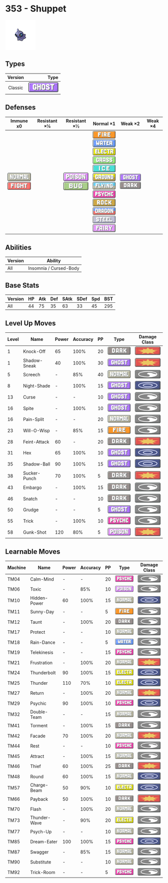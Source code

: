 # 353 - Shuppet

![shuppet](../img/pokemon/353.png)

## Types

| Version | Type                             |
| :-----: | -------------------------------: |
| Classic | ![ghost](../img/types/ghost.png) |

## Defenses

| Immune x0                                                                     | Resistant ×¼ | Resistant ×½                                                        | Normal ×1                                                                                                                                                                                                                                                                                                                                                                                                                                                       | Weak ×2                                                             | Weak ×4 |
| ----------------------------------------------------------------------------- | ------------ | ------------------------------------------------------------------- | --------------------------------------------------------------------------------------------------------------------------------------------------------------------------------------------------------------------------------------------------------------------------------------------------------------------------------------------------------------------------------------------------------------------------------------------------------------- | ------------------------------------------------------------------- | ------- |
| ![normal](../img/types/normal.png)<br/>![fighting](../img/types/fighting.png) |              | ![poison](../img/types/poison.png)<br/>![bug](../img/types/bug.png) | ![fire](../img/types/fire.png)<br/>![water](../img/types/water.png)<br/>![electric](../img/types/electric.png)<br/>![grass](../img/types/grass.png)<br/>![ice](../img/types/ice.png)<br/>![ground](../img/types/ground.png)<br/>![flying](../img/types/flying.png)<br/>![psychic](../img/types/psychic.png)<br/>![rock](../img/types/rock.png)<br/>![dragon](../img/types/dragon.png)<br/>![steel](../img/types/steel.png)<br/>![fairy](../img/types/fairy.png) | ![ghost](../img/types/ghost.png)<br/>![dark](../img/types/dark.png) |         |

## Abilities

| Version | Ability                |
| ------- | ---------------------- |
| All     | Insomnia / Cursed-Body |

## Base Stats

| Version | HP | Atk | Def | SAtk | SDef | Spd | BST |
| ------- | -- | --- | --- | ---- | ---- | --- | --- |
| All     | 44 | 75  | 35  | 63   | 33   | 45  | 295 |

## Level Up Moves

| Level | Name         | Power | Accuracy | PP | Type                                 | Damage Class                           |
| ----- | ------------ | ----- | -------- | -- | ------------------------------------ | -------------------------------------- |
| 1     | Knock-Off    | 65    | 100%     | 20 | ![dark](../img/types/dark.png)       | ![physical](../img/types/physical.png) |
| 1     | Shadow-Sneak | 40    | 100%     | 30 | ![ghost](../img/types/ghost.png)     | ![physical](../img/types/physical.png) |
| 5     | Screech      | -     | 85%      | 40 | ![normal](../img/types/normal.png)   | ![status](../img/types/status.png)     |
| 8     | Night-Shade  | -     | 100%     | 15 | ![ghost](../img/types/ghost.png)     | ![special](../img/types/special.png)   |
| 13    | Curse        | -     | -        | 10 | ![ghost](../img/types/ghost.png)     | ![status](../img/types/status.png)     |
| 16    | Spite        | -     | 100%     | 10 | ![ghost](../img/types/ghost.png)     | ![status](../img/types/status.png)     |
| 16    | Pain-Split   | -     | -        | 20 | ![normal](../img/types/normal.png)   | ![status](../img/types/status.png)     |
| 23    | Will-O-Wisp  | -     | 85%      | 15 | ![fire](../img/types/fire.png)       | ![status](../img/types/status.png)     |
| 28    | Feint-Attack | 60    | -        | 20 | ![dark](../img/types/dark.png)       | ![physical](../img/types/physical.png) |
| 31    | Hex          | 65    | 100%     | 10 | ![ghost](../img/types/ghost.png)     | ![special](../img/types/special.png)   |
| 35    | Shadow-Ball  | 90    | 100%     | 15 | ![ghost](../img/types/ghost.png)     | ![special](../img/types/special.png)   |
| 38    | Sucker-Punch | 70    | 100%     | 5  | ![dark](../img/types/dark.png)       | ![physical](../img/types/physical.png) |
| 43    | Embargo      | -     | 100%     | 15 | ![dark](../img/types/dark.png)       | ![status](../img/types/status.png)     |
| 46    | Snatch       | -     | -        | 10 | ![dark](../img/types/dark.png)       | ![status](../img/types/status.png)     |
| 50    | Grudge       | -     | -        | 5  | ![ghost](../img/types/ghost.png)     | ![status](../img/types/status.png)     |
| 55    | Trick        | -     | 100%     | 10 | ![psychic](../img/types/psychic.png) | ![status](../img/types/status.png)     |
| 58    | Gunk-Shot    | 120   | 80%      | 5  | ![poison](../img/types/poison.png)   | ![physical](../img/types/physical.png) |

## Learnable Moves

| Machine | Name         | Power | Accuracy | PP | Type                                   | Damage Class                           |
| ------- | ------------ | ----- | -------- | -- | -------------------------------------- | -------------------------------------- |
| TM04    | Calm-Mind    | -     | -        | 20 | ![psychic](../img/types/psychic.png)   | ![status](../img/types/status.png)     |
| TM06    | Toxic        | -     | 85%      | 10 | ![poison](../img/types/poison.png)     | ![status](../img/types/status.png)     |
| TM10    | Hidden-Power | 60    | 100%     | 15 | ![normal](../img/types/normal.png)     | ![special](../img/types/special.png)   |
| TM11    | Sunny-Day    | -     | -        | 5  | ![fire](../img/types/fire.png)         | ![status](../img/types/status.png)     |
| TM12    | Taunt        | -     | 100%     | 20 | ![dark](../img/types/dark.png)         | ![status](../img/types/status.png)     |
| TM17    | Protect      | -     | -        | 10 | ![normal](../img/types/normal.png)     | ![status](../img/types/status.png)     |
| TM18    | Rain-Dance   | -     | -        | 5  | ![water](../img/types/water.png)       | ![status](../img/types/status.png)     |
| TM19    | Telekinesis  | -     | -        | 15 | ![psychic](../img/types/psychic.png)   | ![status](../img/types/status.png)     |
| TM21    | Frustration  | -     | 100%     | 20 | ![normal](../img/types/normal.png)     | ![physical](../img/types/physical.png) |
| TM24    | Thunderbolt  | 90    | 100%     | 15 | ![electric](../img/types/electric.png) | ![special](../img/types/special.png)   |
| TM25    | Thunder      | 110   | 70%      | 10 | ![electric](../img/types/electric.png) | ![special](../img/types/special.png)   |
| TM27    | Return       | -     | 100%     | 20 | ![normal](../img/types/normal.png)     | ![physical](../img/types/physical.png) |
| TM29    | Psychic      | 90    | 100%     | 10 | ![psychic](../img/types/psychic.png)   | ![special](../img/types/special.png)   |
| TM32    | Double-Team  | -     | -        | 15 | ![normal](../img/types/normal.png)     | ![status](../img/types/status.png)     |
| TM41    | Torment      | -     | 100%     | 15 | ![dark](../img/types/dark.png)         | ![status](../img/types/status.png)     |
| TM42    | Facade       | 70    | 100%     | 20 | ![normal](../img/types/normal.png)     | ![physical](../img/types/physical.png) |
| TM44    | Rest         | -     | -        | 10 | ![psychic](../img/types/psychic.png)   | ![status](../img/types/status.png)     |
| TM45    | Attract      | -     | 100%     | 15 | ![normal](../img/types/normal.png)     | ![status](../img/types/status.png)     |
| TM46    | Thief        | 60    | 100%     | 25 | ![dark](../img/types/dark.png)         | ![physical](../img/types/physical.png) |
| TM48    | Round        | 60    | 100%     | 15 | ![normal](../img/types/normal.png)     | ![special](../img/types/special.png)   |
| TM57    | Charge-Beam  | 50    | 90%      | 10 | ![electric](../img/types/electric.png) | ![special](../img/types/special.png)   |
| TM66    | Payback      | 50    | 100%     | 10 | ![dark](../img/types/dark.png)         | ![physical](../img/types/physical.png) |
| TM70    | Flash        | -     | 100%     | 20 | ![normal](../img/types/normal.png)     | ![status](../img/types/status.png)     |
| TM73    | Thunder-Wave | -     | 90%      | 20 | ![electric](../img/types/electric.png) | ![status](../img/types/status.png)     |
| TM77    | Psych-Up     | -     | -        | 10 | ![normal](../img/types/normal.png)     | ![status](../img/types/status.png)     |
| TM85    | Dream-Eater  | 100   | 100%     | 15 | ![psychic](../img/types/psychic.png)   | ![special](../img/types/special.png)   |
| TM87    | Swagger      | -     | 85%      | 15 | ![normal](../img/types/normal.png)     | ![status](../img/types/status.png)     |
| TM90    | Substitute   | -     | -        | 10 | ![normal](../img/types/normal.png)     | ![status](../img/types/status.png)     |
| TM92    | Trick-Room   | -     | -        | 5  | ![psychic](../img/types/psychic.png)   | ![status](../img/types/status.png)     |